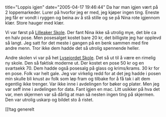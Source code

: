 title="Loppis igjen"
date="2005-04-17 19:46:44"
Da har man igjen vært på 2 loppemarkeder. Lurer på hvorfor jeg er med, jeg kjøper ingen ting. Eneste jeg får er vondt i ryggen og beina av å stå stille og se på Nina rote igjennom klær. Store hauger med klær.

Vi var først på <a href="http://www.lilleaker.gs.oslo.no/">Lilleaker Skole</a>. Der fant Nina ikke så utrolig mye, det ble ca en halv pose. Men posesalget kostet bare 20 kr, det billigste jeg har opplevd så langt. Jeg satt for det meste i gangen på en benk sammen med fire andre menn. Tror ikke dem hadde det så utrolig spennende heller.

Andre skolen vi var på het <a href="http://www.lysejordet.gs.oslo.no/">Lysejordet Skole</a>. Det så ut til å være en rimelig ny skole. Den så faktisk moderne ut. Der kostet en pose 50 kr og en svartsekk 70. Dem hadde også posesalg på glass og krims/krams. 30 kr for en pose. Folk var helt gale. Jeg var virkelig redd for at det jeg hadde i posen min skulle bli knust av folk som løp fram og tilbake for å få tak i alt dem egentlig ikke trenger. Var ikke inne i avdelingen for bøker og plater. Men jeg var seff inne i avdelingen for data. Fant igjen en mac. Litt usikker på hva det var, men skjermen var så dårlig at man så nesten ingen ting på skjermen. Den var utrolig uskarp og bildet sto å ristet.

[[!tag  generelt
